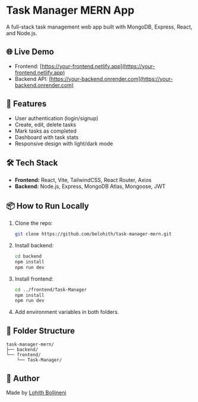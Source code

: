 # Task Manager MERN App

A full-stack task management web app built with MongoDB, Express, React, and Node.js.

## 🌐 Live Demo

- Frontend: [https://your-frontend.netlify.app](https://your-frontend.netlify.app)
- Backend API: [https://your-backend.onrender.com](https://your-backend.onrender.com)

## 🚀 Features

- User authentication (login/signup)
- Create, edit, delete tasks
- Mark tasks as completed
- Dashboard with task stats
- Responsive design with light/dark mode

## 🛠 Tech Stack

- **Frontend:** React, Vite, TailwindCSS, React Router, Axios
- **Backend:** Node.js, Express, MongoDB Atlas, Mongoose, JWT

## 📦 How to Run Locally

1. Clone the repo:
   ```bash
   git clone https://github.com/belohith/task-manager-mern.git
   ```

2. Install backend:
   ```bash
   cd backend
   npm install
   npm run dev
   ```

3. Install frontend:
   ```bash
   cd ../frontend/Task-Manager
   npm install
   npm run dev
   ```

4. Add environment variables in both folders.

## 📁 Folder Structure

```
task-manager-mern/
├── backend/
└── frontend/
    └── Task-Manager/
```

## 👤 Author

Made by [Lohith Bollineni](https://belohithdev.framer.website)
